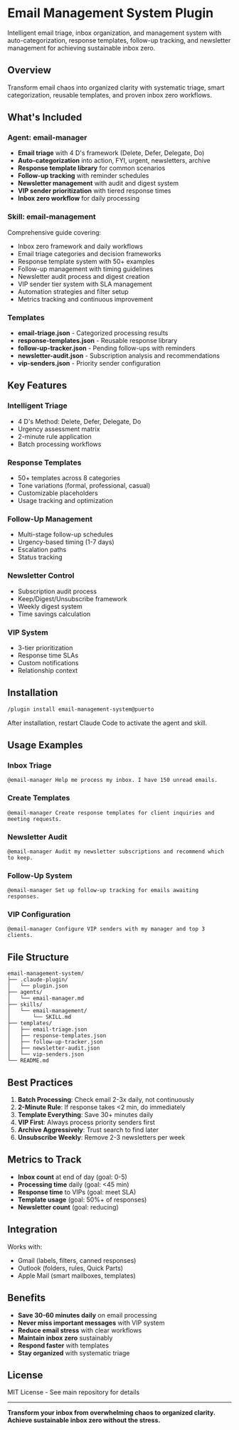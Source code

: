# Email Management System Plugin

Intelligent email triage, inbox organization, and management system with auto-categorization, response templates, follow-up tracking, and newsletter management for achieving sustainable inbox zero.

## Overview

Transform email chaos into organized clarity with systematic triage, smart categorization, reusable templates, and proven inbox zero workflows.

## What's Included

### Agent: email-manager
- **Email triage** with 4 D's framework (Delete, Defer, Delegate, Do)
- **Auto-categorization** into action, FYI, urgent, newsletters, archive
- **Response template library** for common scenarios
- **Follow-up tracking** with reminder schedules
- **Newsletter management** with audit and digest system
- **VIP sender prioritization** with tiered response times
- **Inbox zero workflow** for daily processing

### Skill: email-management
Comprehensive guide covering:
- Inbox zero framework and daily workflows
- Email triage categories and decision frameworks
- Response template system with 50+ examples
- Follow-up management with timing guidelines
- Newsletter audit process and digest creation
- VIP sender tier system with SLA management
- Automation strategies and filter setup
- Metrics tracking and continuous improvement

### Templates
- **email-triage.json** - Categorized processing results
- **response-templates.json** - Reusable response library
- **follow-up-tracker.json** - Pending follow-ups with reminders
- **newsletter-audit.json** - Subscription analysis and recommendations
- **vip-senders.json** - Priority sender configuration

## Key Features

### Intelligent Triage
- 4 D's Method: Delete, Defer, Delegate, Do
- Urgency assessment matrix
- 2-minute rule application
- Batch processing workflows

### Response Templates
- 50+ templates across 8 categories
- Tone variations (formal, professional, casual)
- Customizable placeholders
- Usage tracking and optimization

### Follow-Up Management
- Multi-stage follow-up schedules
- Urgency-based timing (1-7 days)
- Escalation paths
- Status tracking

### Newsletter Control
- Subscription audit process
- Keep/Digest/Unsubscribe framework
- Weekly digest system
- Time savings calculation

### VIP System
- 3-tier prioritization
- Response time SLAs
- Custom notifications
- Relationship context

## Installation

```bash
/plugin install email-management-system@puerto
```

After installation, restart Claude Code to activate the agent and skill.

## Usage Examples

### Inbox Triage
```
@email-manager Help me process my inbox. I have 150 unread emails.
```

### Create Templates
```
@email-manager Create response templates for client inquiries and meeting requests.
```

### Newsletter Audit
```
@email-manager Audit my newsletter subscriptions and recommend which to keep.
```

### Follow-Up System
```
@email-manager Set up follow-up tracking for emails awaiting responses.
```

### VIP Configuration
```
@email-manager Configure VIP senders with my manager and top 3 clients.
```

## File Structure

```
email-management-system/
├── .claude-plugin/
│   └── plugin.json
├── agents/
│   └── email-manager.md
├── skills/
│   └── email-management/
│       └── SKILL.md
├── templates/
│   ├── email-triage.json
│   ├── response-templates.json
│   ├── follow-up-tracker.json
│   ├── newsletter-audit.json
│   └── vip-senders.json
└── README.md
```

## Best Practices

1. **Batch Processing**: Check email 2-3x daily, not continuously
2. **2-Minute Rule**: If response takes <2 min, do immediately
3. **Template Everything**: Save 30+ minutes daily
4. **VIP First**: Always process priority senders first
5. **Archive Aggressively**: Trust search to find later
6. **Unsubscribe Weekly**: Remove 2-3 newsletters per week

## Metrics to Track

- **Inbox count** at end of day (goal: 0-5)
- **Processing time** daily (goal: <45 min)
- **Response time** to VIPs (goal: meet SLA)
- **Template usage** (goal: 50%+ of responses)
- **Newsletter count** (goal: reducing)

## Integration

Works with:
- Gmail (labels, filters, canned responses)
- Outlook (folders, rules, Quick Parts)
- Apple Mail (smart mailboxes, templates)

## Benefits

- **Save 30-60 minutes daily** on email processing
- **Never miss important messages** with VIP system
- **Reduce email stress** with clear workflows
- **Maintain inbox zero** sustainably
- **Respond faster** with templates
- **Stay organized** with systematic triage

## License

MIT License - See main repository for details

---

**Transform your inbox from overwhelming chaos to organized clarity. Achieve sustainable inbox zero without the stress.**
